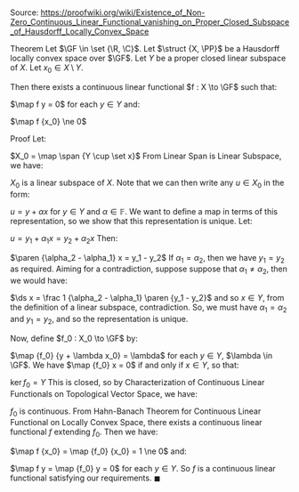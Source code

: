 # 

Source: https://proofwiki.org/wiki/Existence_of_Non-Zero_Continuous_Linear_Functional_vanishing_on_Proper_Closed_Subspace_of_Hausdorff_Locally_Convex_Space

Theorem
Let $\GF \in \set {\R, \C}$.
Let $\struct {X, \PP}$ be a Hausdorff locally convex space over $\GF$.
Let $Y$ be a proper closed linear subspace of $X$.
Let $x_0 \in X \setminus Y$. 

Then there exists a continuous linear functional $f : X \to \GF$ such that: 

$\map f y = 0$ for each $y \in Y$
and:

$\map f {x_0} \ne 0$


Proof
Let:

$X_0 = \map \span {Y \cup \set x}$
From Linear Span is Linear Subspace, we have: 

$X_0$ is a linear subspace of $X$.
Note that we can then write any $u \in X_0$ in the form: 

$u = y + \alpha x$
for $y \in Y$ and $\alpha \in \mathbb F$. 
We want to define a map in terms of this representation, so we show that this representation is unique. 
Let: 

$u = y_1 + \alpha_1 x = y_2 + \alpha_2 x$
Then: 

$\paren {\alpha_2 - \alpha_1} x = y_1 - y_2$
If $\alpha_1 = \alpha_2$, then we have $y_1 = y_2$ as required.
Aiming for a contradiction, suppose suppose that $\alpha_1 \ne \alpha_2$, then we would have: 

$\ds x = \frac 1 {\alpha_2 - \alpha_1} \paren {y_1 - y_2}$
and so $x \in Y$, from the definition of a linear subspace, contradiction. 
So, we must have $\alpha_1 = \alpha_2$ and $y_1 = y_2$, and so the representation is unique. 

Now, define $f_0 : X_0 \to \GF$ by: 

$\map {f_0} {y + \lambda x_0} = \lambda$
for each $y \in Y$, $\lambda \in \GF$.
We have $\map {f_0} x = 0$ if and only if $x \in Y$, so that: 

$\ker f_0 = Y$
This is closed, so by Characterization of Continuous Linear Functionals on Topological Vector Space, we have: 

$f_0$ is continuous.
From Hahn-Banach Theorem for Continuous Linear Functional on Locally Convex Space, there exists a continuous linear functional $f$ extending $f_0$. 
Then we have: 

$\map f {x_0} = \map {f_0} {x_0} = 1 \ne 0$
and: 

$\map f y = \map {f_0} y = 0$
for each $y \in Y$.
So $f$ is a continuous linear functional satisfying our requirements.
$\blacksquare$





